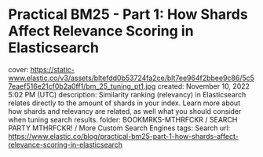 # Practical BM25 - Part 1: How Shards Affect Relevance Scoring in Elasticsearch

cover: https://static-www.elastic.co/v3/assets/bltefdd0b53724fa2ce/blt7ee964f2bbee9c86/5c57eaef516e21cf0b2a0ff1/bm_25_tuning_pt1.jpg
created: November 10, 2022 5:02 PM (UTC)
description: Similarity ranking (relevancy) in Elasticsearch relates directly to the amount of shards in your index. Learn more about how shards and relevancy are related, as well what you should consider when tuning search results.
folder: BOOKMRKS-MTHRFCKR / SEARCH PARTY MTHRFCKR! / More Custom Search Engines
tags: Search
url: https://www.elastic.co/blog/practical-bm25-part-1-how-shards-affect-relevance-scoring-in-elasticsearch